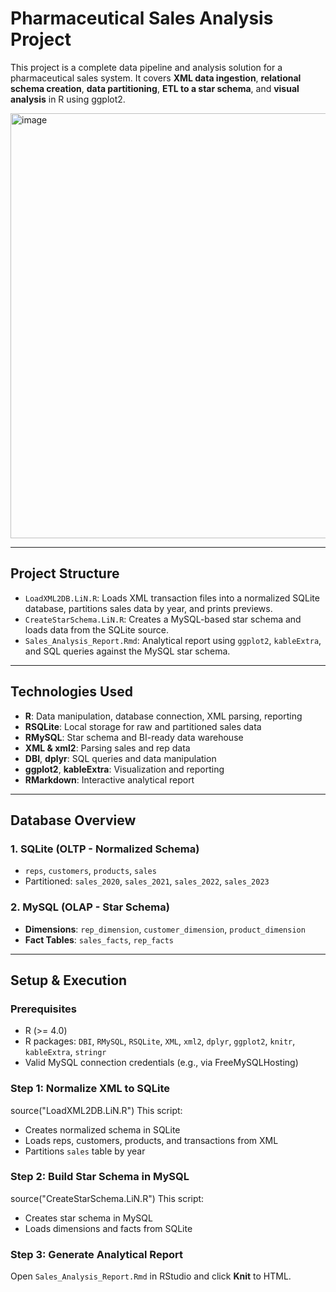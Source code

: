 # Pharmaceutical Sales Analysis Project

This project is a complete data pipeline and analysis solution for a pharmaceutical sales system. It covers **XML data ingestion**, **relational schema creation**, **data partitioning**, **ETL to a star schema**, and **visual analysis** in R using ggplot2.

<img width="1500" height="680" alt="image" src="https://github.com/user-attachments/assets/f8e945bc-5655-414e-92cd-687c2559acad" />


---

## Project Structure

- `LoadXML2DB.LiN.R`: Loads XML transaction files into a normalized SQLite database, partitions sales data by year, and prints previews.
- `CreateStarSchema.LiN.R`: Creates a MySQL-based star schema and loads data from the SQLite source.
- `Sales_Analysis_Report.Rmd`: Analytical report using `ggplot2`, `kableExtra`, and SQL queries against the MySQL star schema.

---

## Technologies Used

- **R**: Data manipulation, database connection, XML parsing, reporting
- **RSQLite**: Local storage for raw and partitioned sales data
- **RMySQL**: Star schema and BI-ready data warehouse
- **XML & xml2**: Parsing sales and rep data
- **DBI**, **dplyr**: SQL queries and data manipulation
- **ggplot2**, **kableExtra**: Visualization and reporting
- **RMarkdown**: Interactive analytical report

---

## Database Overview

### 1. **SQLite (OLTP - Normalized Schema)**

- `reps`, `customers`, `products`, `sales`
- Partitioned: `sales_2020`, `sales_2021`, `sales_2022`, `sales_2023`

### 2. **MySQL (OLAP - Star Schema)**

- **Dimensions**: `rep_dimension`, `customer_dimension`, `product_dimension`
- **Fact Tables**: `sales_facts`, `rep_facts`

---

## Setup & Execution

### Prerequisites

- R (>= 4.0)
- R packages: `DBI`, `RMySQL`, `RSQLite`, `XML`, `xml2`, `dplyr`, `ggplot2`, `knitr`, `kableExtra`, `stringr`
- Valid MySQL connection credentials (e.g., via FreeMySQLHosting)

### Step 1: Normalize XML to SQLite

source("LoadXML2DB.LiN.R")
This script:
- Creates normalized schema in SQLite
- Loads reps, customers, products, and transactions from XML
- Partitions `sales` table by year

### Step 2: Build Star Schema in MySQL
source("CreateStarSchema.LiN.R")
This script:
- Creates star schema in MySQL
- Loads dimensions and facts from SQLite

### Step 3: Generate Analytical Report

Open `Sales_Analysis_Report.Rmd` in RStudio and click **Knit** to HTML.

